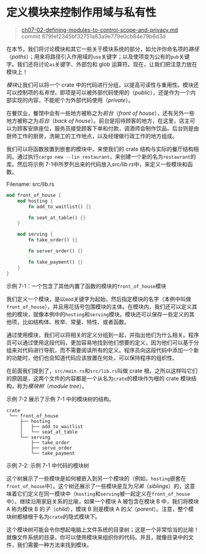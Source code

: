 # 定义模块来控制作用域与私有性

> [ch07-02-defining-modules-to-control-scope-and-privacy.md](https://github.com/rust-lang/book/blob/master/src/ch07-02-defining-modules-to-control-scope-and-privacy.md)
> <br>
> commit 879fef2345bf32751a83a9e779e0cb84e79b6d3d

在本节，我们将讨论模块和其它一些关于模块系统的部分，如允许你命名项的*路径*（*paths*）；用来将路径引入作用域的`use`关键字；以及使项变为公有的`pub`关键字。我们还将讨论`as`关键字、外部包和 glob 运算符。现在，让我们把注意力放在模块上！

*模块*让我们可以将一个 crate 中的代码进行分组，以提高可读性与重用性。模块还可以控制项的*私有性*，即项是可以被外部代码使用的（*public*），还是作为一个内部实现的内容，不能呢个为外部代码使用（*private*）。

在餐饮业，餐馆中会有一些地方被称之为*前台*（*front of house*），还有另外一些地方被称之为*后台*（*back of house*）。前台是招待顾客的地方，在这里，店主可以为顾客安排座位，服务员接受顾客下单和付款，调酒师会制作饮品。后台则是由厨师工作的厨房，洗碗工的工作地点，以及经理做行政工作的地方组成。

我们可以将函数放置到嵌套的模块中，来使我们的 crate 结构与实际的餐厅结构相同。通过执行`cargo new --lin restaurant`，来创建一个新的名为`restaurant`的库。然后将示例 7-1中所罗列出来的代码放入*src/lib.rs*中，来定义一些模块和函数。

Filename: src/lib.rs

```rust
mod front_of_house {
    mod hosting {
        fn add_to_waitlist() {}

        fn seat_at_table() {}
    }

    mod serving {
        fn take_order() {}

        fn server_order() {}

        fn take_payment() {}
    }
}
```

<span class="caption">示例 7-1：一个包含了其他内置了函数的模块的`front_of_house`模块</span>

我们定义一个模块，是以`mod`关键字为起始，然后指定模块的名字（本例中叫做`front_of_house`），并且用花括号包围模块的主体。在模块内，我们还可以定义其他的模块，就像本例中的`hosting`和`serving`模块。模块还可以保存一些定义的其他项，比如结构体、枚举、常量、特性、或者函数。

通过使用模块，我们可以将相关的定义分组到一起，并指出他们为什么相关。程序员可以通过使用这段代码，更加容易地找到他们想要的定义，因为他们可以基于分组来对代码进行导航，而不需要阅读所有的定义。程序员向这段代码中添加一个新的功能时，他们也会知道代码应该放置在何处，可以保持程序的组织性。

在前面我们提到了，`src/main.rs`和`src/lib.rs`叫做 crate 根。之所以这样叫它们的原因是，这两个文件的内容都是一个从名为`crate`的模块作为根的 crate 模块结构，称为*模块树*（*module tree*）。

示例 7-2 展示了示例 7-1 中的模块树的结构。

```text
crate
 └── front_of_house
     ├── hosting
     │   ├── add_to_waitlist
     │   └── seat_at_table
     └── serving
         ├── take_order
         ├── serve_order
         └── take_payment
```

<span class="caption">示例 7-2: 示例 7-1 中代码的模块树</span>

这个树展示了一些模块是如何被嵌入到另一个模块的（例如，`hosting`嵌套在`front_of_house`中）。这个树还展示了一些模块是互为*兄弟*（*siblings*）的，这意味着它们定义在同一模块中（`hosting`和`serving`被一起定义在`front_of_house`中）。继续沿用家庭关系的比喻，如果一个模块 A 被包含在模块 B 中，我们将模块 A 称为模块 B 的*子*（*child*），模块 B 则是模块 A 的*父*（*parent*）。注意，整个模块树都植根于名为`crate`的隐式模块下。

这个模块树可能会令你想起电脑上文件系统的目录树；这是一个非常恰当的比喻！就像文件系统的目录，你可以使用模块来组织你的代码。并且，就像目录中的文件，我们需要一种方法来找到模块。
